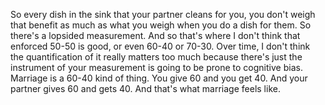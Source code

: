  So every dish in the sink that your partner cleans for you, you don't weigh that benefit as much as what you weigh when you do a dish for them. So there's a lopsided measurement. And so that's where I don't think that enforced 50-50 is good, or even 60-40 or 70-30. Over time, I don't think the quantification of it really matters too much because there's just the instrument of your measurement is going to be prone to cognitive bias. Marriage is a 60-40 kind of thing. You give 60 and you get 40. And your partner gives 60 and gets 40. And that's what marriage feels like.